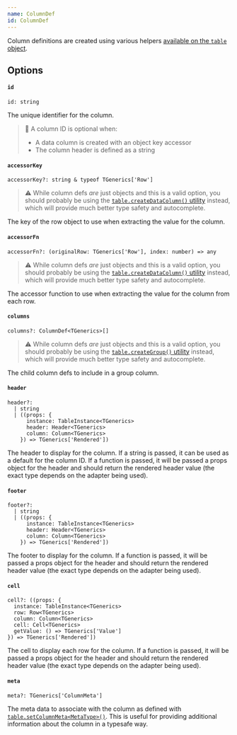 ```yaml
---
name: ColumnDef
id: ColumnDef
---
```


Column definitions are created using various helpers [available on the `table` object](./Table.md).

## Options

#### `id`

```tsx
id: string
```

The unique identifier for the column.

> 🧠 A column ID is optional when:
>
> - A data column is created with an object key accessor
> - The column header is defined as a string

#### `accessorKey`

```tsx
accessorKey?: string & typeof TGenerics['Row']
```

> ⚠️ While column defs _are_ just objects and this is a valid option, you should probably be using the [`table.createDataColumn()` utility](../guide/tables.md) instead, which will provide much better type safety and autocomplete.

The key of the row object to use when extracting the value for the column.

#### `accessorFn`

```tsx
accessorFn?: (originalRow: TGenerics['Row'], index: number) => any
```

> ⚠️ While column defs _are_ just objects and this is a valid option, you should probably be using the [`table.createDataColumn()` utility](../guide/tables.md) instead, which will provide much better type safety and autocomplete.

The accessor function to use when extracting the value for the column from each row.

#### `columns`

```tsx
columns?: ColumnDef<TGenerics>[]
```

> ⚠️ While column defs _are_ just objects and this is a valid option, you should probably be using the [`table.createGroup()` utility](../guide/tables.md) instead, which will provide much better type safety and autocomplete.

The child column defs to include in a group column.

#### `header`

```tsx
header?:
  | string
  | ((props: {
      instance: TableInstance<TGenerics>
      header: Header<TGenerics>
      column: Column<TGenerics>
    }) => TGenerics['Rendered'])
```

The header to display for the column. If a string is passed, it can be used as a default for the column ID. If a function is passed, it will be passed a props object for the header and should return the rendered header value (the exact type depends on the adapter being used).

#### `footer`

```tsx
footer?:
  | string
  | ((props: {
      instance: TableInstance<TGenerics>
      header: Header<TGenerics>
      column: Column<TGenerics>
    }) => TGenerics['Rendered'])
```

The footer to display for the column. If a function is passed, it will be passed a props object for the header and should return the rendered header value (the exact type depends on the adapter being used).

#### `cell`

```tsx
cell?: ((props: {
  instance: TableInstance<TGenerics>
  row: Row<TGenerics>
  column: Column<TGenerics>
  cell: Cell<TGenerics>
  getValue: () => TGenerics['Value']
}) => TGenerics['Rendered'])
```

The cell to display each row for the column. If a function is passed, it will be passed a props object for the header and should return the rendered header value (the exact type depends on the adapter being used).

#### `meta`

```tsx
meta?: TGenerics['ColumnMeta']
```

The meta data to associate with the column as defined with [`table.setColumnMeta<MetaType>()`](../guide/tables.md#setcolumnmeta). This is useful for providing additional information about the column in a typesafe way.
